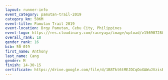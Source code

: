 ```yaml
---
layout: runner-info 
event_category: pamutan-trail-2019 
category_km: 50KM 
event-title: Pamutan Trail 2019 
event-location: Brgy Pamutan, Cebu City, Philippines 
event-logo: https://res.cloudinary.com/raceyaya/image/upload/v1569072806/logo/pamutan-trail_d8abrj.jpg 
overall_rank: 18
gender_rank: 16
bib: 50-019
first_name: Anthony
last_name: Cang
gender: M
finish: 14-30-15
certificate: https://drive.google.com/file/d/1B8Tkt6tMEJDCqOoXAWuJVzisBygmPF3W/view?usp=sharing
---
```

